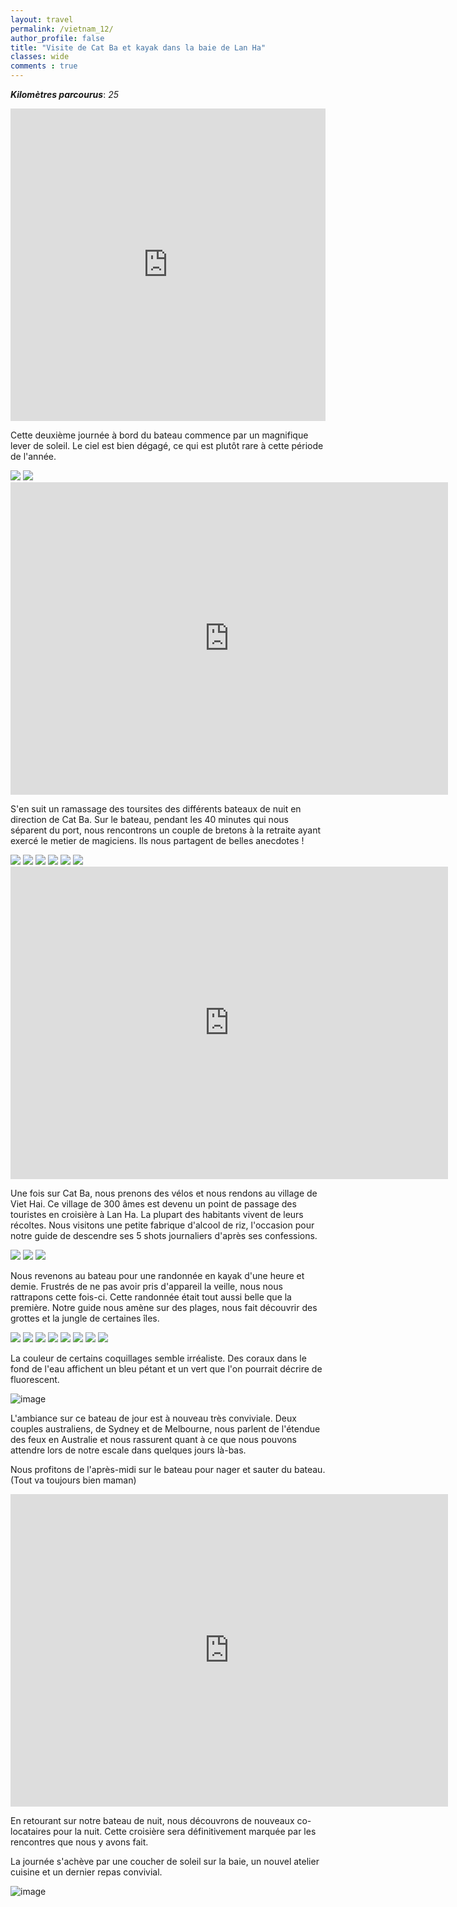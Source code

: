 ```yaml
---
layout: travel
permalink: /vietnam_12/
author_profile: false
title: "Visite de Cat Ba et kayak dans la baie de Lan Ha"
classes: wide
comments : true
---
```


<!-- jQuery 1.8 or later, 33 KB -->
<script src="https://ajax.googleapis.com/ajax/libs/jquery/1.11.1/jquery.min.js"></script>

<!-- Fotorama from CDNJS, 19 KB -->
<link  href="https://cdnjs.cloudflare.com/ajax/libs/fotorama/4.6.4/fotorama.css" rel="stylesheet">
<script src="https://cdnjs.cloudflare.com/ajax/libs/fotorama/4.6.4/fotorama.js"></script>

***Kilomètres parcourus***: *25*

<iframe src="https://www.google.com/maps/d/u/0/embed?mid=1PgDcb0aa7GoityarLIeaGJX7_KR6tCy9" width="100%" height="500" frameBorder="0"></iframe>

<br>

Cette deuxième journée à bord du bateau commence par un magnifique lever de soleil. Le ciel est bien dégagé, ce qui est plutôt rare à cette période de l'année.

<div class="fotorama">
  <img src="https://drive.google.com/uc?id=1kzLp-9owYqMIIxmdBlPyfk-4sMRJs6lq">
  <img src="https://drive.google.com/uc?id=1p7yK5pbTYUY3F2-fr1BX1hfHBDgKXljx">
</div>

<iframe width="700" height="500" src="https://www.youtube.com/embed/CjhVSZQPdLA" frameborder="0" allow="accelerometer; autoplay; encrypted-media; gyroscope; picture-in-picture" allowfullscreen></iframe>

<br>

S'en suit un ramassage des toursites des différents bateaux de nuit en direction de Cat Ba. Sur le bateau, pendant les 40 minutes qui nous séparent du port, nous rencontrons un couple de bretons à la retraite ayant exercé le metier de magiciens. Ils nous partagent de belles anecdotes !

<div class="fotorama">
  <img src="https://drive.google.com/uc?id=1J4yao9s7VdBHACOvcZdc0WlNsb6utQ3z">
  <img src="https://drive.google.com/uc?id=1_gIXOGKEY4rcm_WgE4OqCpi9tietQJ4l">
  <img src="https://drive.google.com/uc?id=1p_iq7UQavBc_olxlxhDfJHV51TTitdmm">
  <img src="https://drive.google.com/uc?id=1nwx1CoA743F_zAyEznj0rGhcNZPk8Zp4">
  <img src="https://drive.google.com/uc?id=1VIuGfdX6ceUgwG7OSPH0JahS6j7BtL0b">
  <img src="https://drive.google.com/uc?id=1vEqnzliCUuAs9v1IuqnigTXMwu7LeLQR">
</div>

<iframe width="700" height="500" src="https://www.youtube.com/embed/l9EQpooY0Ew" frameborder="0" allow="accelerometer; autoplay; encrypted-media; gyroscope; picture-in-picture" allowfullscreen></iframe>

<br>

Une fois sur Cat Ba, nous prenons des vélos et nous rendons au village de Viet Hai. Ce village de 300 âmes est devenu un point de passage des touristes en croisière à Lan Ha. La plupart des habitants vivent de leurs récoltes. Nous visitons une petite fabrique d'alcool de riz, l'occasion pour notre guide de descendre ses 5 shots journaliers d'après ses confessions. 

<div class="fotorama">
  <img src="https://drive.google.com/uc?id=1yCHefBBd0xsUsIM1849q3pH_Hu0nnXzT">
  <img src="https://drive.google.com/uc?id=1dQJkVxWRYKLoWqZ8-hQhMUZ5TxiOj69_">
  <img src="https://drive.google.com/uc?id=1DHtMRqkklAz9ZImQZj4YLc8k0Ucrf32f">
</div>

Nous revenons au bateau pour une randonnée en kayak d'une heure et demie. Frustrés de ne pas avoir pris d'appareil la veille, nous nous rattrapons cette fois-ci. Cette randonnée était tout aussi belle que la première. Notre guide nous amène sur des plages, nous fait découvrir des grottes et la jungle de certaines îles.

<div class="fotorama">
  <img src="https://drive.google.com/uc?id=1Xvfl6jVVmVGAJrj-2NLkq7hlOlZlT47R">
  <img src="https://drive.google.com/uc?id=1Vk_HoI3OBPwvbi6rEFKFNTsRmeu4jWss">
  <img src="https://drive.google.com/uc?id=1_VIvRMqtkMXmUmZL7OlxkHLtY_PP0nWx">
  <img src="https://drive.google.com/uc?id=18aeGJWIzpTq32gJqgK3DVctW0UyTMtbE">
  <img src="https://drive.google.com/uc?id=1EvJV0zzKTZ6n4U47xTNUVaTEsYpS5Ane">
  <img src="https://drive.google.com/uc?id=1T6w6-Iznr8EjUoSvRplQ-MsTg_fiE1lF">
  <img src="https://drive.google.com/uc?id=1jezecxwIHjbu7JGrh1B1XFh3RR8-YFxt">
  <img src="https://drive.google.com/uc?id=1dAprSiYQ8MD9hCkWOuJW2x5pxzi8E_Va">
</div>

La couleur de certains coquillages semble irréaliste. Des coraux dans le fond de l'eau affichent un bleu pétant et un vert que l'on pourrait décrire de fluorescent.

![image](https://drive.google.com/uc?id=1PHhGjQTUSewCRjgbGVvHnuoKbsyko9f3)

L'ambiance sur ce bateau de jour est à nouveau très conviviale. Deux couples australiens, de Sydney et de Melbourne, nous parlent de l'étendue des feux en Australie et nous rassurent quant à ce que nous pouvons attendre lors de notre escale dans quelques jours là-bas.

Nous profitons de l'après-midi sur le bateau pour nager et sauter du bateau. (Tout va toujours bien maman)

<iframe width="700" height="500" src="https://www.youtube.com/embed/poZEtY2JseM" frameborder="0" allow="accelerometer; autoplay; encrypted-media; gyroscope; picture-in-picture" allowfullscreen></iframe>

<br>

En retourant sur notre bateau de nuit, nous découvrons de nouveaux co-locataires pour la nuit. Cette croisière sera définitivement marquée par les rencontres que nous y avons fait.

La journée s'achève par une coucher de soleil sur la baie, un nouvel atelier cuisine et un dernier repas convivial.

![image](https://drive.google.com/uc?id=1PIz-lIaBaK5eGNg0qUm8w89mZdgNbSH5)

